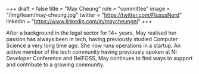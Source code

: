 +++
draft = false
title = "May Cheung"
role = "committee"
image = "/img/team/may-cheung.jpg"
twitter = "https://twitter.com/FluxusNerd"
linkedin = "https://www.linkedin.com/in/maycheungni"
+++

After a background in the legal sector for 14+ years, May realised her passion has always been in tech, having previously studied Computer Science a very long time ago. She now runs operations in a startup. An active member of the tech community having previously spoken at NI Developer Conference and BelFOSS, May continues to find ways to support and contribute to a growing community.
